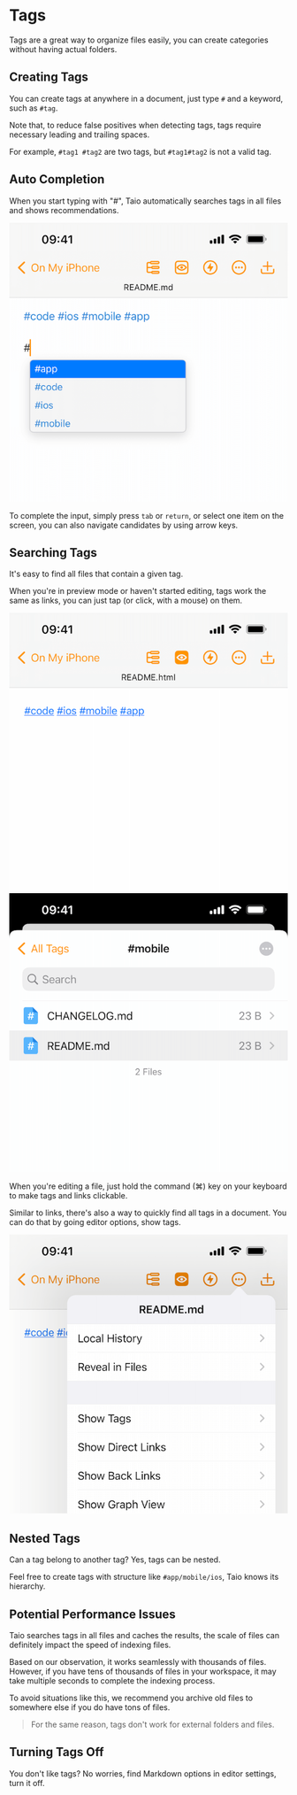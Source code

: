 # Tags

Tags are a great way to organize files easily, you can create categories without having actual folders.

## Creating Tags

You can create tags at anywhere in a document, just type `#` and a keyword, such as `#tag`.

Note that, to reduce false positives when detecting tags, tags require necessary leading and trailing spaces.

For example, `#tag1 #tag2` are two tags, but `#tag1#tag2` is not a valid tag.

## Auto Completion

When you start typing with "#", Taio automatically searches tags in all files and shows recommendations.

<img class="bordered_img" src="../editor/assets/IMG_1.png" />

To complete the input, simply press `tab` or `return`, or select one item on the screen, you can also navigate candidates by using arrow keys.

## Searching Tags

It's easy to find all files that contain a given tag.

When you're in preview mode or haven't started editing, tags work the same as links, you can just tap (or click, with a mouse) on them.

<img class="bordered_img" src="../editor/assets/IMG_2.png" />

<img class="bordered_img" src="../editor/assets/IMG_3.png" />

When you're editing a file, just hold the command (⌘) key on your keyboard to make tags and links clickable.

Similar to links, there's also a way to quickly find all tags in a document. You can do that by going editor options, show tags.

<img class="bordered_img" src="../editor/assets/IMG_4.png" />

## Nested Tags

Can a tag belong to another tag? Yes, tags can be nested.

Feel free to create tags with structure like `#app/mobile/ios`, Taio knows its hierarchy.

## Potential Performance Issues

Taio searches tags in all files and caches the results, the scale of files can definitely impact the speed of indexing files.

Based on our observation, it works seamlessly with thousands of files. However, if you have tens of thousands of files in your workspace, it may take multiple seconds to complete the indexing process.

To avoid situations like this, we recommend you archive old files to somewhere else if you do have tons of files.

> For the same reason, tags don't work for external folders and files.

## Turning Tags Off

You don't like tags? No worries, find Markdown options in editor settings, turn it off.